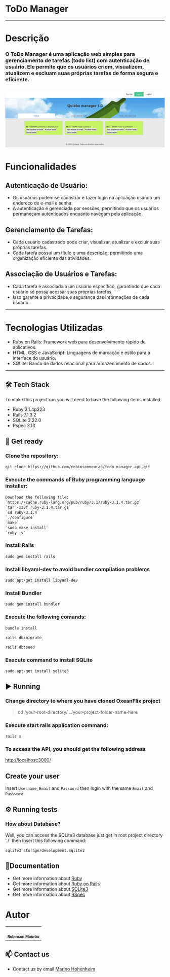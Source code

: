 # ToDo Manager

---

# Descrição
### O ToDo Manager é uma aplicação web simples para gerenciamento de tarefas (todo list) com autenticação de usuário. Ele permite que os usuários criem, visualizem, atualizem e excluam suas próprias tarefas de forma segura e eficiente.
![Demonstration](https://raw.githubusercontent.com/robinsonmourao/todo-manager-api/main/app/assets/images/demo.png)
---

# Funcionalidades
## Autenticação de Usuário:
- Os usuários podem se cadastrar e fazer login na aplicação usando um endereço de e-mail e senha.
- A autenticação é gerenciada por sessões, permitindo que os usuários permaneçam autenticados enquanto navegam pela aplicação.

## Gerenciamento de Tarefas:
- Cada usuário cadastrado pode criar, visualizar, atualizar e excluir suas próprias tarefas.
- Cada tarefa possui um título e uma descrição, permitindo uma organização eficiente das atividades.

## Associação de Usuários e Tarefas:
- Cada tarefa é associada a um usuário específico, garantindo que cada usuário só possa acessar suas próprias tarefas.
- Isso garante a privacidade e segurança das informações de cada usuário.

---

# Tecnologias Utilizadas
- Ruby on Rails: Framework web para desenvolvimento rápido de aplicativos.
- HTML, CSS e JavaScript: Linguagens de marcação e estilo para a interface do usuário.
- SQLite: Banco de dados relacional para armazenamento de dados.

---

## 🛠 Tech Stack

To make this project run you will need to have the following items installed: 

* Ruby 3.1.4p223
* Rails 7.1.3.2
* SQLite 3.22.0
* Rspec 3.13

## :rocket: Get ready

### Clone the repository:

```
git clone https://github.com/robinsonmourao/todo-manager-api.git
```
### Execute the commands of Ruby programming language installer:
```
Download the following file:
`https://cache.ruby-lang.org/pub/ruby/3.1/ruby-3.1.4.tar.gz`
`tar -xzvf ruby-3.1.4.tar.gz`
`cd ruby-3.1.4`
`./configure`
`make`
`sudo make install`
`ruby -v`
```
### Install Rails
```
sudo gem install rails
```

### Install libyaml-dev to avoid bundler compilation problems
```
sudo apt-get install libyaml-dev
```

### Install Bundler
```
sudo gem install bundler
```

### Execute the following comands:

```
bundle install
```
```
rails db:migrate
```
```
rails db:seed
```
### Execute command to install SQLite

```
sudo apt-get install sqlite3
```

## :arrow_forward: Running

### Change directory to where you have cloned OxeanFlix project

> cd /your-root-directory/.../your-project-folder-name-here <br>

### Execute start rails application command:

```
rails s
```

### To access the API, you should get the following address

[http://localhost:3000/](http://localhost:3000/)

## Create your user

Insert `Username`, `Email` and `Password` then login with the same `Email` and `Password`.

## :gear: Running tests

### How about Database?

Well, you can access the SQLite3 database just get in root project directory './' then insert this following command:
```
sqlite3 storage/development.sqlite3
```
## :closed_book:Documentation

* Get more information about [Ruby](https://www.ruby-lang.org/en/documentation/)<br>
* Get more information about [Ruby on Rails](https://rubyonrails.org/)<br>
* Get more information about [SQLite3](https://www.sqlite.org/docs.html)<br>
* Get more information about [RSpec](https://rspec.info/documentation/)

# Autor

<table>
    <td align="center">
	    <a href="https://github.com/robinsonmourao">
		    <img style="border-radius: 50%;" src="https://avatars.githubusercontent.com/u/49078615?s=460&u=1163c04d9f35b577063b3f6550ae520c4dd2f866&v=4" width="100px;" alt=""/>
		    <br/><sub><b>Robinson Mourão</b></sub>
		</a></br>
    </td>
</table>

## :mailbox: Contact us
* Contact us by email [Marino Hohenheim](mailto:intmarinoreturn0@gmail.com)